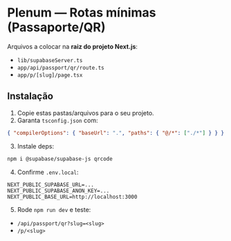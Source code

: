 # Plenum — Rotas mínimas (Passaporte/QR)

Arquivos a colocar na **raiz do projeto Next.js**:
- `lib/supabaseServer.ts`
- `app/api/passport/qr/route.ts`
- `app/p/[slug]/page.tsx`

## Instalação
1) Copie estas pastas/arquivos para o seu projeto.
2) Garanta `tsconfig.json` com:
```json
{ "compilerOptions": { "baseUrl": ".", "paths": { "@/*": ["./*"] } } }
```
3) Instale deps:
```bash
npm i @supabase/supabase-js qrcode
```
4) Confirme `.env.local`:
```
NEXT_PUBLIC_SUPABASE_URL=...
NEXT_PUBLIC_SUPABASE_ANON_KEY=...
NEXT_PUBLIC_BASE_URL=http://localhost:3000
```
5) Rode `npm run dev` e teste:
- `/api/passport/qr?slug=<slug>`
- `/p/<slug>`
